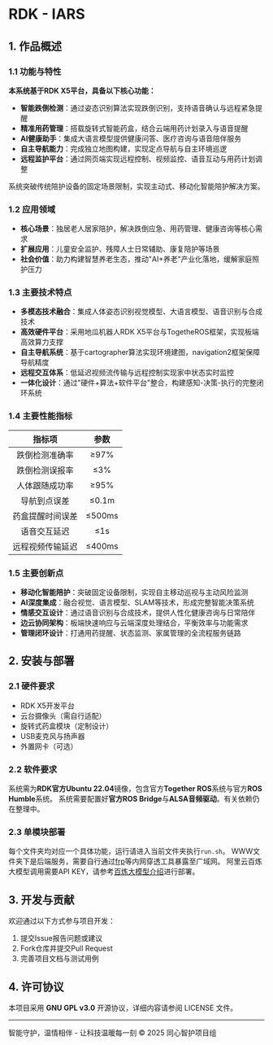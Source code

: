 # RDK - IARS

## 1\. 作品概述

### 1.1 功能与特性

**本系统基于RDK X5平台，具备以下核心功能：**
- **智能跌倒检测**：通过姿态识别算法实现跌倒识别，支持语音确认与远程紧急提醒
- **精准用药管理**：搭载旋转式智能药盒，结合云端用药计划录入与语音提醒
- **AI健康助手**：集成大语言模型提供健康问答、医疗咨询与语音陪伴服务
- **自主导航能力**：完成独立地图构建，实现定点导航与自主环境巡逻
- **远程监护平台**：通过网页端实现远程控制、视频监控、语音互动与用药计划调整

系统突破传统陪护设备的固定场景限制，实现主动式、移动化智能陪护解决方案。
### 1.2 应用领域

- **核心场景**：独居老人居家陪护，解决跌倒应急、用药管理、健康咨询等核心需求
- **扩展应用**：儿童安全监护、残障人士日常辅助、康复陪护等场景
- **社会价值**：助力构建智慧养老生态，推动"AI+养老"产业化落地，缓解家庭照护压力

### 1.3 主要技术特点

- **多模态技术融合**：集成人体姿态识别视觉模型、大语言模型、语音识别与合成技术
- **高效硬件平台**：采用地瓜机器人RDK X5平台与TogetheROS框架，实现板端高效算力支撑
- **自主导航系统**：基于cartographer算法实现环境建图，navigation2框架保障导航精度
- **远程交互体系**：低延迟视频流传输与远程控制实现家中状态实时监控
- **一体化设计**：通过"硬件+算法+软件平台"整合，构建感知-决策-执行的完整闭环系统

### 1.4 主要性能指标

| 指标项 | 参数 |
| :---: | :---: |
| 跌倒检测准确率 | ≥97% |
| 跌倒检测误报率 | ≤3% |
| 人体跟随成功率 | ≥95% |
| 导航到点误差 | ≤0.1m |
| 药盒提醒时间误差	| ≤500ms |
| 语音交互延迟	 | ≤1s |
| 远程视频传输延迟	| ≤400ms |

### 1.5 主要创新点

- **移动化智能陪护**：突破固定设备限制，实现自主移动巡视与主动风险监测
- **AI深度集成**：融合视觉、语言模型、SLAM等技术，形成完整智能决策系统
- **情感交互设计**：通过语音识别与合成技术，提供人性化健康咨询与日常陪伴
- **边云协同架构**：板端快速响应与云端深度处理结合，平衡效率与功能需求
- **管理闭环设计**：打通用药提醒、状态监测、家属管理的全流程服务链路

## 2\. 安装与部署
### 2.1 硬件要求
- RDK X5开发平台
- 云台摄像头（需自行适配）
- 旋转式药盒模块（定制设计）
- USB麦克风与扬声器
- 外置网卡（可选）

### 2.2 软件要求

系统需为**RDK官方Ubuntu 22.04**镜像，包含官方**Together ROS**系统与官方**ROS Humble**系统。
系统需要配置好**官方ROS Bridge**与**ALSA音频驱动**。有关依赖仍在整理中。

### 2.3 单模块部署

每个文件夹均对应一个具体功能，运行请进入当前文件夹执行`run.sh`。
WWW文件夹下是后端服务，需要自行通过[frp](https://https://github.com/fatedier/frp "frp")等内网穿透工具暴露至广域网。
阿里云百炼大模型调用需要API KEY，请参考[百炼大模型介绍](https://help.aliyun.com/zh/model-studio/realtime "百炼大模型介绍")进行部署。

## 3\. 开发与贡献

欢迎通过以下方式参与项目开发：
1. 提交Issue报告问题或建议
2. Fork仓库并提交Pull Request
3. 完善项目文档与测试用例

## 4\. 许可协议

本项目采用 **GNU GPL v3.0** 开源协议，详细内容请参阅 LICENSE 文件。


------------
智能守护，温情相伴 - 让科技温暖每一刻
© 2025 同心智护项目组

